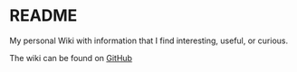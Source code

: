 # README 

My personal Wiki with information that I find interesting, useful, or curious.

The wiki can be found on [GitHub](https://github.com/baileye/knowledge)
